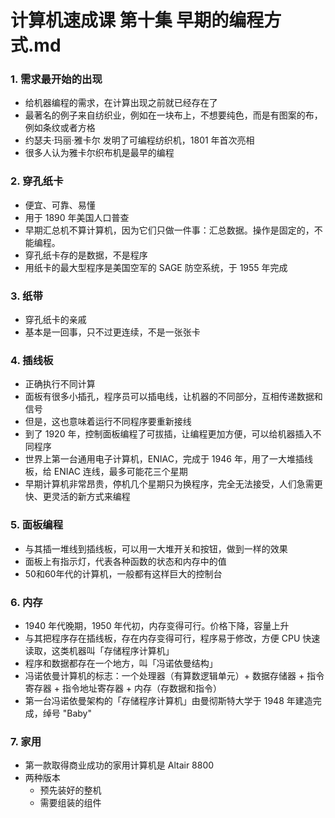 # 计算机速成课 第十集 早期的编程方式.md

### 1. 需求最开始的出现
- 给机器编程的需求，在计算出现之前就已经存在了
- 最著名的例子来自纺织业，例如在一块布上，不想要纯色，而是有图案的布，例如条纹或者方格
- 约瑟夫·玛丽·雅卡尔 发明了可编程纺织机，1801 年首次亮相
- 很多人认为雅卡尔织布机是最早的编程
  

### 2. 穿孔纸卡
- 便宜、可靠、易懂
- 用于 1890 年美国人口普查
- 早期汇总机不算计算机，因为它们只做一件事：汇总数据。操作是固定的，不能编程。
- 穿孔纸卡存的是数据，不是程序
- 用纸卡的最大型程序是美国空军的 SAGE 防空系统，于 1955 年完成
  

### 3. 纸带
- 穿孔纸卡的亲戚
- 基本是一回事，只不过更连续，不是一张张卡


### 4. 插线板
- 正确执行不同计算
- 面板有很多小插孔，程序员可以插电线，让机器的不同部分，互相传递数据和信号
- 但是，这也意味着运行不同程序要重新接线
- 到了 1920 年，控制面板编程了可拔插，让编程更加方便，可以给机器插入不同程序
- 世界上第一台通用电子计算机，ENIAC，完成于 1946 年，用了一大堆插线板，给 ENIAC 连线，最多可能花三个星期
- 早期计算机非常昂贵，停机几个星期只为换程序，完全无法接受，人们急需更快、更灵活的新方式来编程

### 5. 面板编程
- 与其插一堆线到插线板，可以用一大堆开关和按钮，做到一样的效果
- 面板上有指示灯，代表各种函数的状态和内存中的值
- 50和60年代的计算机，一般都有这样巨大的控制台


### 6. 内存
- 1940 年代晚期，1950 年代初，内存变得可行。价格下降，容量上升
- 与其把程序存在插线板，存在内存变得可行，程序易于修改，方便 CPU 快速读取，这类机器叫「存储程序计算机」
- 程序和数据都存在一个地方，叫「冯诺依曼结构」
- 冯诺依曼计算机的标志：一个处理器（有算数逻辑单元）+ 数据存储器 + 指令寄存器 + 指令地址寄存器 + 内存（存数据和指令）
- 第一台冯诺依曼架构的「存储程序计算机」由曼彻斯特大学于 1948 年建造完成，绰号 "Baby"



### 7. 家用
- 第一款取得商业成功的家用计算机是 Altair 8800
- 两种版本
  - 预先装好的整机
  - 需要组装的组件


